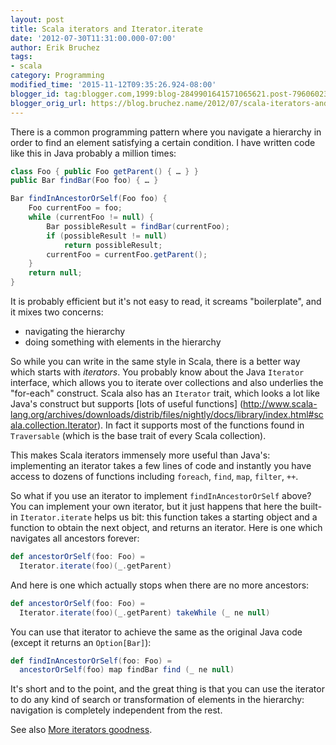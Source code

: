 ```yaml
---
layout: post
title: Scala iterators and Iterator.iterate
date: '2012-07-30T11:31:00.000-07:00'
author: Erik Bruchez
tags:
- scala
category: Programming
modified_time: '2015-11-12T09:35:26.924-08:00'
blogger_id: tag:blogger.com,1999:blog-2849901641571065621.post-796060233046575503
blogger_orig_url: https://blog.bruchez.name/2012/07/scala-iterators-and-iteratoriterate.html
---
```


There is a common programming pattern where you navigate a hierarchy in order to find an element satisfying a certain
condition. I have written code like this in Java probably a million times:

```java
class Foo { public Foo getParent() { … } }
public Bar findBar(Foo foo) { … }

Bar findInAncestorOrSelf(Foo foo) {
    Foo currentFoo = foo;
    while (currentFoo != null) {
        Bar possibleResult = findBar(currentFoo);
        if (possibleResult != null)
            return possibleResult;
        currentFoo = currentFoo.getParent();
    }
    return null;
}
```

It is probably efficient but it's not easy to read, it screams "boilerplate", and it mixes two concerns:

- navigating the hierarchy
- doing something with elements in the hierarchy

So while you can write in the same style in Scala, there is a better way which starts with *iterators*. You probably
know about the Java `Iterator` interface, which allows you to iterate over collections and also underlies the "for-each"
construct. Scala also has an `Iterator` trait, which looks a lot like Java's construct but supports [lots of useful functions]
(http://www.scala-lang.org/archives/downloads/distrib/files/nightly/docs/library/index.html#scala.collection.Iterator).
In fact it supports most of the functions found in `Traversable` (which is the base trait of every Scala
collection).

This makes Scala iterators immensely more useful than Java's: implementing an iterator takes a few lines of code and
instantly you have access to dozens of functions including `foreach`, `find`, `map`, `filter`, `++`.

So what if you use an iterator to implement `findInAncestorOrSelf` above? You can implement your own iterator, but it just
happens that here the built-in `Iterator.iterate` helps us  bit: this function takes a starting object and a function to
obtain the next object, and returns an iterator. Here is one which navigates all ancestors forever:

```scala
def ancestorOrSelf(foo: Foo) =
  Iterator.iterate(foo)(_.getParent)
```

And here is one which actually stops when there are no more ancestors:

```scala
def ancestorOrSelf(foo: Foo) =
  Iterator.iterate(foo)(_.getParent) takeWhile (_ ne null)
```

You can use that iterator to achieve the same as the original Java code (except it returns an `Option[Bar]`):

```scala
def findInAncestorOrSelf(foo: Foo) =
  ancestorOrSelf(foo) map findBar find (_ ne null)
```

It's short and to the point, and the great thing is that you can use the iterator to do any kind of search or
transformation of elements in the hierarchy: navigation is completely independent from the rest.

See also [More iterators goodness](http://ebruchez.blogspot.com/2012/07/more-iterators-goodness.html).
